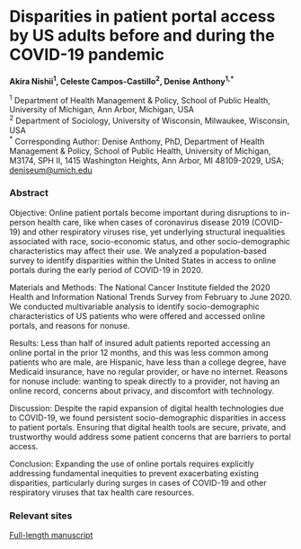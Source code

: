 # Disparities in patient portal access by US adults before and during the COVID-19 pandemic
**Akira Nishii<sup>1</sup>, Celeste Campos-Castillo<sup>2</sup>, Denise Anthony<sup>1,*</sup>**

<sup>1</sup> Department of Health Management & Policy, School of Public Health, University of Michigan, Ann Arbor, Michigan, USA<br>
<sup>2</sup> Department of Sociology, University of Wisconsin, Milwaukee, Wisconsin, USA<br>
<sup>*</sup> Corresponding Author: Denise Anthony, PhD, Department of Health Management & Policy, School of Public Health,
University of Michigan, M3174, SPH II, 1415 Washington Heights, Ann Arbor, MI 48109-2029, USA; deniseum@umich.edu<br>

### Abstract
Objective: Online patient portals become important during disruptions to in-person health care, like when cases
of coronavirus disease 2019 (COVID-19) and other respiratory viruses rise, yet underlying structural inequalities
associated with race, socio-economic status, and other socio-demographic characteristics may affect their use.
We analyzed a population-based survey to identify disparities within the United States in access to online
portals during the early period of COVID-19 in 2020.

Materials and Methods: The National Cancer Institute fielded the 2020 Health and Information National Trends
Survey from February to June 2020. We conducted multivariable analysis to identify socio-demographic
characteristics of US patients who were offered and accessed online portals, and reasons for nonuse.

Results: Less than half of insured adult patients reported accessing an online portal in the prior 12 months, and
this was less common among patients who are male, are Hispanic, have less than a college degree, have
Medicaid insurance, have no regular provider, or have no internet. Reasons for nonuse include: wanting to
speak directly to a provider, not having an online record, concerns about privacy, and discomfort with
technology.

Discussion: Despite the rapid expansion of digital health technologies due to COVID-19, we found persistent
socio-demographic disparities in access to patient portals. Ensuring that digital health tools are secure, private,
and trustworthy would address some patient concerns that are barriers to portal access.

Conclusion: Expanding the use of online portals requires explicitly addressing fundamental inequities to
prevent exacerbating existing disparities, particularly during surges in cases of COVID-19 and other respiratory
viruses that tax health care resources.

### Relevant sites
[Full-length manuscript](https://academic.oup.com/jamiaopen/article/5/4/ooac104/6887151)
